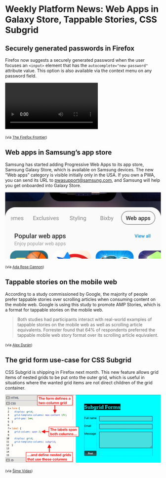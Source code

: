 # Weekly Platform News: Web Apps in Galaxy Store, Tappable Stories, CSS Subgrid

## Securely generated passwords in Firefox

Firefox now suggests a securely generated password when the user focuses an `<input>` element that has the `autocomplete="new-password"` attribute value. This option is also available via the context menu on any password field.

<video src="/media/firefox-generated-password.mp4" controls></video>

<small>(via [The Firefox Frontier](https://blog.mozilla.org/firefox/password-security-features/))</small>

## Web apps in Samsung’s app store

Samsung has started adding Progressive Web Apps to its app store, Samsung Galaxy Store, which is available on Samsung devices. The new “Web apps” category is visible initially only in the USA. If you own a PWA, you can send its URL to pwasupport@samsung.com, and Samsung will help you get onboarded into Galaxy Store.

![](/media/galaxy-store-web-apps.png)

<small>(via [Ada Rose Cannon](https://medium.com/samsung-internet-dev/introducing-progressive-web-apps-to-samsung-galaxy-store-47ecd317725b))</small>

## Tappable stories on the mobile web

According to a study commissioned by Google, the majority of people prefer tappable stories over scrolling articles when consuming content on the mobile web. Google is using this study to promote AMP Stories, which is a format for tappable stories on the mobile web.

> Both studies had participants interact with real-world examples of tappable stories on the mobile web as well as scrolling article equivalents. Forrester found that 64% of respondents preferred the tappable mobile web story format over its scrolling article equivalent.

<small>(via [Alex Durán](https://blog.amp.dev/2019/10/25/users-prefer-tappable-stories-on-the-mobile-web/))</small>

## The grid form use-case for CSS Subgrid

CSS Subgrid is shipping in Firefox next month. This new feature allows grid items of nested grids to be put onto the outer grid, which is useful in situations where the wanted grid items are not direct children of the grid container.

![](/media/subgrid-form.png)

<small>(via [Šime Vidas](https://webplatform.news/issues/2019-11-05))</small>
